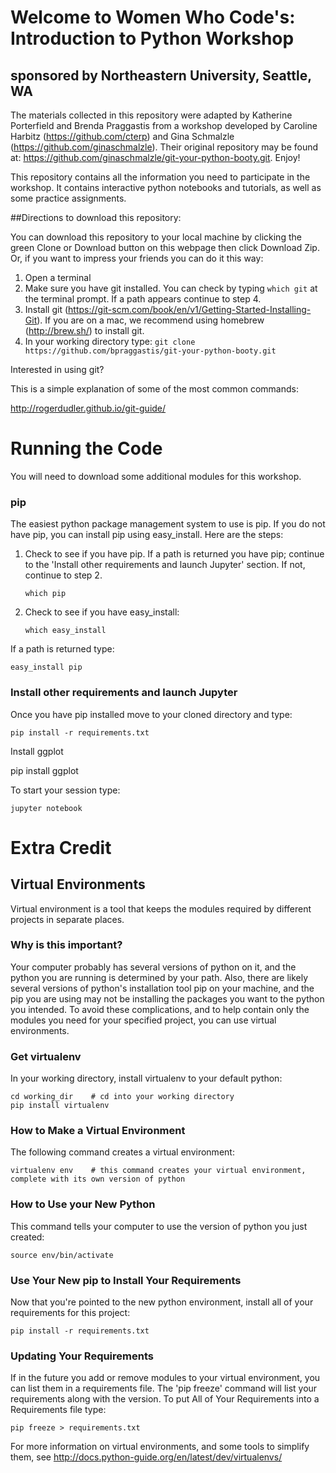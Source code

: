 
<h1>Welcome to Women Who Code's: Introduction to Python Workshop</h1>
<h2>sponsored by Northeastern University, Seattle, WA</h2>

The materials collected in this repository were adapted by Katherine Porterfield and Brenda Praggastis from a workshop developed by  Caroline Harbitz (https://github.com/cterp) and Gina Schmalzle (https://github.com/ginaschmalzle).  Their original repository may be found at: 
https://github.com/ginaschmalzle/git-your-python-booty.git. Enjoy!

This repository contains all the information you need to participate in the workshop.  It contains interactive python notebooks and tutorials, as well as some practice assignments.  

##Directions to download this repository:

You can download this repository to your local machine by clicking the green Clone or Download button on this webpage then click Download Zip.  Or, if you want to impress your friends you can do it this way:

1. Open a terminal
2. Make sure you have git installed.  You can check by typing ```which git``` at the terminal prompt.  If a path appears continue to step 4.
3. Install git (https://git-scm.com/book/en/v1/Getting-Started-Installing-Git). If you are on a mac, we recommend using homebrew (http://brew.sh/) to install git.
4. In your working directory type:
    ```git clone https://github.com/bpraggastis/git-your-python-booty.git```

Interested in using git?

This is a simple explanation of some of the most common commands:

http://rogerdudler.github.io/git-guide/


# Running the Code
You will need to download some additional modules for this workshop.  

### pip
The easiest python package management system to use is pip. If you do not have pip, you can install pip using easy_install. Here are the steps:

1. Check to see if you have pip. If a path is returned you have pip; continue to the 'Install other requirements and launch Jupyter' section.  If not, continue to step 2.

    ```which pip```


2. Check to see if you have easy_install:

    ```which easy_install```

If a path is returned type:

    easy_install pip

### Install other requirements and launch Jupyter
Once you have pip installed move to your cloned directory and type:

    pip install -r requirements.txt

Install ggplot 
   
   pip install ggplot

To start your session type:

    jupyter notebook





# Extra Credit

## Virtual Environments
Virtual environment is a tool that keeps the modules required by different projects in separate places.  

### Why is this important?
Your computer probably has several versions of python on it, and the python you are running is determined by your path.  Also, there are likely several versions of python's installation tool pip on your machine, and the pip you are using may not be installing the packages you want to the python you intended.  To avoid these complications, and to help contain only the modules you need for your specified project, you can use virtual environments.

### Get virtualenv
In your working directory, install virtualenv to your default python:

    cd working_dir    # cd into your working directory
    pip install virtualenv

### How to Make a Virtual Environment
The following command creates a virtual environment:

    virtualenv env    # this command creates your virtual environment, complete with its own version of python  

### How to Use your New Python
This command tells your computer to use the version of python you just created:

    source env/bin/activate

### Use Your New pip to Install Your Requirements
Now that you're pointed to the new python environment, install all of your requirements for this project:

    pip install -r requirements.txt

### Updating Your Requirements
If in the future you add or remove modules to your virtual environment, you can list them in a requirements file.  The 'pip freeze' command will list your requirements along with the version.  To put All of Your Requirements into a Requirements file type:

    pip freeze > requirements.txt

For more information on virtual environments, and some tools to simplify them, see http://docs.python-guide.org/en/latest/dev/virtualenvs/
